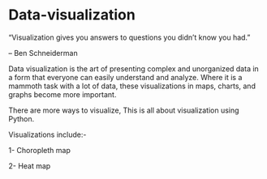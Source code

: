 # Data-visualization

“Visualization gives you answers to questions you didn’t know you had.”

– Ben Schneiderman

Data visualization is the art of presenting complex and unorganized data in a form that everyone can easily understand and analyze. Where it is a mammoth task with a lot of data, these visualizations in maps, charts, and graphs become more important.                    

There are more ways to visualize, This is all about visualization using Python.  

Visualizations include:-

1- Choropleth map

2- Heat map
